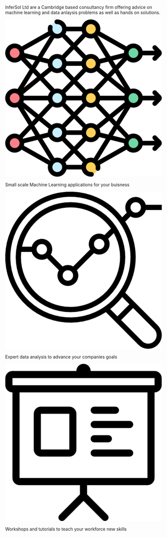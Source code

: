 <link rel="stylesheet" href="{{ '/assets/css/styles.css' | relative_url }}">

InferSol Ltd are a Cambridge based consultancy firm offering advice on 
machine learning and data anlaysis problems as well as hands on solutions.


<div class="container">
    <div class="box">
        <img src="assets/deep-learning.png" alt="Machine Learning">
        <p>Small scale Machine Learning applications for your buisness</p>
    </div>
    <div class="box">
        <img src="assets/analysis.png" alt="Data Analysis">
        <p>Expert data analysis to advance your companies goals</p>
    </div>
    <div class="box">
        <img src="assets/presentation.png" alt="Workshops">
        <p>Workshops and tutorials to teach your workforce new skills</p>
    </div>
</div>
